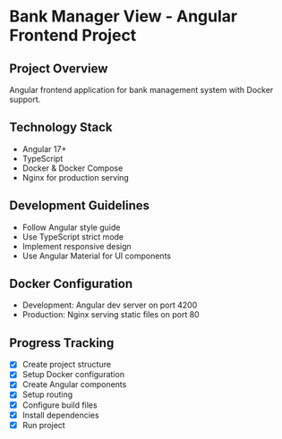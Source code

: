# Bank Manager View - Angular Frontend Project

## Project Overview
Angular frontend application for bank management system with Docker support.

## Technology Stack
- Angular 17+
- TypeScript
- Docker & Docker Compose
- Nginx for production serving

## Development Guidelines
- Follow Angular style guide
- Use TypeScript strict mode
- Implement responsive design
- Use Angular Material for UI components

## Docker Configuration
- Development: Angular dev server on port 4200
- Production: Nginx serving static files on port 80

## Progress Tracking
- [x] Create project structure
- [x] Setup Docker configuration
- [x] Create Angular components
- [x] Setup routing
- [x] Configure build files
- [x] Install dependencies
- [x] Run project